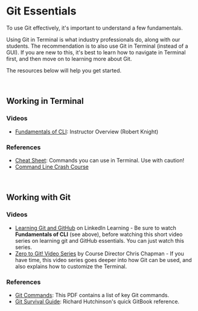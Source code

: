 # Git Essentials

To use Git effectively, it's important to understand a few fundamentals.

Using Git in Terminal is what industry professionals do, along with our students. The recommendation is to also use Git in Terminal (instead of a GUI). If you are new to this, it's best to learn how to navigate in Terminal first, and then move on to learning more about Git.

The resources below will help you get started.

<br>

## Working in Terminal

### Videos

- [Fundamentals of CLI](https://youtu.be/QNbSdfVC-zw): Instructor Overview (Robert Knight)

### References

- [Cheat Sheet](https://learncodethehardway.org/unix/bash_cheat_sheet.pdf): Commands you can use in Terminal. Use with caution!
- [Command Line Crash Course](https://learnpythonthehardway.org/book/appendixa.html)

<br>

## Working with Git

### Videos

- [Learning Git and GitHub](https://www.linkedin.com/learning/learning-git-and-github/welcome?u=50813145) on LinkedIn Learning - Be sure to watch **Fundamentals of CLI** (see above), before watching this short video series on learning git and GitHub essentials. You can just watch this series.
- [Zero to Git! Video Series](https://www.youtube.com/watch?v=PCjUMifVYAA&list=PLxEXF8p8n5yMrtALzERMHggGiHHIhtFK5) by Course Director Chris Chapman - If you have time, this video series goes deeper into how Git can be used, and also explains how to customize the Terminal.

### References

- [Git Commands](https://education.github.com/git-cheat-sheet-education.pdf): This PDF contains a list of key Git commands.
- [Git Survival Guide](https://richardhutchinson1.gitbook.io/git-survival-guide/): Richard Hutchinson's quick GitBook reference.
